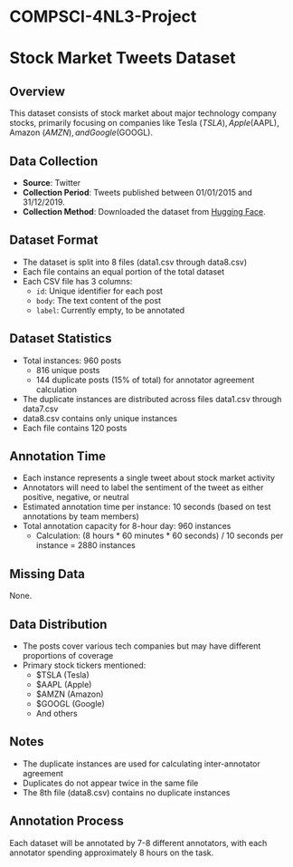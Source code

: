 # COMPSCI-4NL3-Project

# Stock Market Tweets Dataset

## Overview
This dataset consists of stock market about major technology company stocks, primarily focusing on companies like Tesla ($TSLA), Apple ($AAPL), Amazon ($AMZN), and Google ($GOOGL).

## Data Collection
- **Source**: Twitter
- **Collection Period**: Tweets published between 01/01/2015 and 31/12/2019.
- **Collection Method**: Downloaded the dataset from [Hugging Face](https://huggingface.co/datasets/mjw/stock_market_tweets).

## Dataset Format
- The dataset is split into 8 files (data1.csv through data8.csv)
- Each file contains an equal portion of the total dataset
- Each CSV file has 3 columns:
  - `id`: Unique identifier for each post
  - `body`: The text content of the post
  - `label`: Currently empty, to be annotated

## Dataset Statistics
- Total instances: 960 posts
  - 816 unique posts
  - 144 duplicate posts (15% of total) for annotator agreement calculation
- The duplicate instances are distributed across files data1.csv through data7.csv
- data8.csv contains only unique instances
- Each file contains 120 posts

## Annotation Time
- Each instance represents a single tweet about stock market activity
- Annotators will need to label the sentiment of the tweet as either positive, negative, or neutral
- Estimated annotation time per instance: 10 seconds (based on test annotations by team members)
- Total annotation capacity for 8-hour day: 960 instances
  - Calculation: (8 hours * 60 minutes * 60 seconds) / 10 seconds per instance = 2880 instances

## Missing Data
None.

## Data Distribution
- The posts cover various tech companies but may have different proportions of coverage
- Primary stock tickers mentioned:
  - $TSLA (Tesla)
  - $AAPL (Apple)
  - $AMZN (Amazon)
  - $GOOGL (Google)
  - And others

## Notes
- The duplicate instances are used for calculating inter-annotator agreement
- Duplicates do not appear twice in the same file
- The 8th file (data8.csv) contains no duplicate instances

## Annotation Process
Each dataset will be annotated by 7-8 different annotators, with each annotator spending approximately 8 hours on the task.